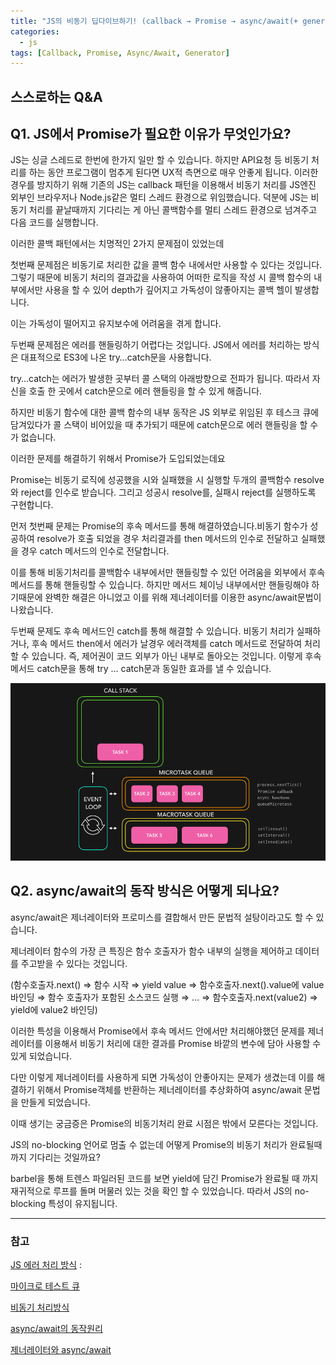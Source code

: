 ```yaml
---
title: "JS의 비동기 딥다이브하기! (callback → Promise → async/await(+ generator))"
categories:
  - js
tags: [Callback, Promise, Async/Await, Generator]
---
```


## 스스로하는 Q&A

## Q1. JS에서 Promise가 필요한 이유가 무엇인가요?

JS는 싱글 스레드로 한번에 한가지 일만 할 수 있습니다. 하지만 API요청 등 비동기 처리를 하는 동안 프로그램이 멈추게 된다면 UX적 측면으로 매우 안좋게 됩니다. 이러한 경우를 방지하기 위해 기존의 JS는 callback 패턴을 이용해서 비동기 처리를 JS엔진 외부인 브라우저나 Node.js같은 멀티 스레드 환경으로 위임했습니다. 덕분에 JS는 비동기 처리를 끝날때까지 기다리는 게 아닌 콜백함수를 멀티 스레드 환경으로 넘겨주고 다음 코드를 실행합니다.

이러한 콜백 패턴에서는 치명적인 2가지 문제점이 있었는데

첫번째 문제점은 비동기로 처리한 값을 콜백 함수 내에서만 사용할 수 있다는 것입니다. 그렇기 때문에 비동기 처리의 결과값을 사용하여 어떠한 로직을 작성 시 콜백 함수의 내부에서만 사용을 할 수 있어 depth가 깊어지고 가독성이 않좋아지는 콜백 헬이 발생합니다.

이는 가독성이 떨어지고 유지보수에 어려움을 겪게 합니다.

두번째 문제점은 에러를 핸들링하기 어렵다는 것입니다. JS에서 에러를 처리하는 방식은 대표적으로 ES3에 나온 try…catch문을 사용합니다.

try…catch는 에러가 발생한 곳부터 콜 스택의 아래방향으로 전파가 됩니다. 따라서 자신을 호출 한 곳에서 catch문으로 에러 핸들링을 할 수 있게 해줍니다.

하지만 비동기 함수에 대한 콜백 함수의 내부 동작은 JS 외부로 위임된 후 테스크 큐에 담겨있다가 콜 스택이 비어있을 때 추가되기 때문에 catch문으로 에러 핸들링을 할 수가 없습니다.

이러한 문제를 해결하기 위해서 Promise가 도입되었는데요

Promise는 비동기 로직에 성공했을 시와 실패했을 시 실행할 두개의 콜백함수 resolve와 reject를 인수로 받습니다. 그리고 성공시 resolve를, 실패시 reject를 실행하도록 구현합니다.

먼저 첫번째 문제는 Promise의 후속 메서드를 통해 해결하였습니다.비동기 함수가 성공하여 resolve가 호출 되었을 경우 처리결과를 then 메서드의 인수로 전달하고 실패했을 경우 catch 메서드의 인수로 전달합니다.

이를 통해 비동기처리를 콜백함수 내부에서만 핸들링할 수 있던 어려움을 외부에서 후속 메서드를 통해 핸들링할 수 있습니다. 하지만 메서드 체이닝 내부에서만 핸들링해야 하기때문에 완벽한 해결은 아니었고 이를 위해 제너레이터를 이용한 async/await문법이 나왔습니다.

두번째 문제도 후속 메서드인 catch를 통해 해결할 수 있습니다. 비동기 처리가 실패하거나, 후속 메서드 then에서 에러가 날경우 에러객체를 catch 메서드로 전달하여 처리 할 수 있습니다. 즉, 제어권이 코드 외부가 아닌 내부로 돌아오는 것입니다. 이렇게 후속메서드 catch문을 통해 try … catch문과 동일한 효과를 낼 수 있습니다.

![js.gif](/files/js.gif)

## Q2. async/await의 동작 방식은 어떻게 되나요?

async/await은 제너레이터와 프로미스를 결합해서 만든 문법적 설탕이라고도 할 수 있습니다.

제너레이터 함수의 가장 큰 특징은 함수 호출자가 함수 내부의 실행을 제어하고 데이터를 주고받을 수 있다는 것입니다.

(함수호출자.next() ⇒ 함수 시작 ⇒ yield value ⇒ 함수호출자.next().value에 value 바인딩 ⇒ 함수 호출자가 포함된 소스코드 실행 ⇒ … ⇒ 함수호출자.next(value2) ⇒ yield에 value2 바인딩)

이러한 특성을 이용해서 Promise에서 후속 메서드 안에서만 처리해야했던 문제를 제너레이터를 이용해서 비동기 처리에 대한 결과를 Promise 바깥의 변수에 담아 사용할 수 있게 되었습니다.

다만 이렇게 제너레이터를 사용하게 되면 가독성이 안좋아지는 문제가 생겼는데 이를 해결하기 위해서 Promise객체를 반환하는 제너레이터를 추상화하여 async/await 문법을 만들게 되었습니다.

이때 생기는 궁금증은 Promise의 비동기처리 완료 시점은 밖에서 모른다는 것입니다.

JS의 no-blocking 언어로 멈출 수 없는데 어떻게 Promise의 비동기 처리가 완료될때까지 기다리는 것일까요?

barbel을 통해 트렌스 파일러된 코드를 보면 yield에 담긴 Promise가 완료될 때 까지 재귀적으로 루프를 돌며 머물러 있는 것을 확인 할 수 있었습니다. 따라서 JS의 no-blocking 특성이 유지됩니다.

---

### 참고

[JS 에러 처리 방식](https://velog.io/@cookie004/번역-자바스크립트-에러-핸들링-방법-소개) :

[마이크로 테스트 큐](https://ko.javascript.info/microtask-queue)

[비동기 처리방식](https://whales.tistory.com/131)

[async/await의 동작원리](https://www.timegambit.com/blog/digging/async-await/01)

[제너레이터와 async/await](https://velog.io/@ctdlog/JS-%EC%9E%90%EB%B0%94-%EC%8A%A4%ED%81%AC%EB%A6%BD%ED%8A%B8%EC%9D%98-%EB%B9%84%EB%8F%99%EA%B8%B0-%EC%B2%98%EB%A6%AC-%ED%86%BA%EC%95%84%EB%B3%B4%EA%B8%B0-2-generator-asyncawait)
